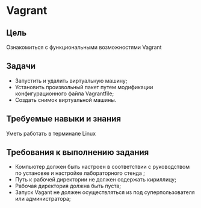 # Vagrant

## Цель 

Ознакомиться с функциональными возможностями Vagrant  

## Задачи

* Запустить и удалить виртуальную машину;
* Установить произвольный пакет путем модификации конфигурационного файла Vagrantfile;
* Создать снимок виртуальной машины.

## Требуемые навыки и знания

Уметь работать в терминале Linux

## Требования к выполнению задания

* Компьютер должен быть настроен в соответствии с руководством по установке и настройке лабораторного стенда ;
* Путь к рабочей директории не должен содержать кириллицу;
* Рабочая директория должна быть пуста;
* Запуск Vagant не должен осуществляться из под суперпользователя или администратора; 



